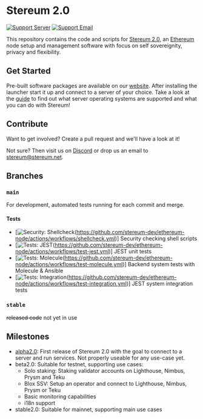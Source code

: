# Stereum 2.0

[![Support Server](https://img.shields.io/badge/Discord-Stereum-blue)](https://discord.gg/8Znj8K6GjN) [![Support Email](https://img.shields.io/badge/Email-Stereum-brightgreen)](mailto:stereum@stereum.net)

This repository contains the code and scripts for [Stereum 2.0](https://stereum.net/ethereum-node/), an [Ethereum](https://ethereum.org/de/) node setup and management software with focus on self sovereignity, privacy and flexibility.

## Get Started
Pre-built software packages are available on our [website](https://stereum.net/ethereum-node/). After installing the launcher start it up and connect to a server of your choice. Take a look at the [guide](https://stereum.net/ethereum-node/) to find out what server operating systems are supported and what you can do with Stereum!

## Contribute
Want to get involved? Create a pull request and we'll have a look at it!

Not sure? Then visit us on [Discord](https://discord.gg/8Znj8K6GjN) or drop us an email to [stereum@stereum.net](mailto:stereum@stereum.net).

## Branches
### `main`
For development, automated tests running for each commit and merge.

#### Tests
- [![Security: Shellcheck](https://github.com/stereum-dev/ethereum-node/actions/workflows/shellcheck.yml/badge.svg)(https://github.com/stereum-dev/ethereum-node/actions/workflows/shellcheck.yml)] Security checking shell scripts
- [![Tests: JEST](https://github.com/stereum-dev/ethereum-node/actions/workflows/test-jest.yml/badge.svg)(https://github.com/stereum-dev/ethereum-node/actions/workflows/test-jest.yml)] JEST unit tests
- [![Tests: Molecule](https://github.com/stereum-dev/ethereum-node/actions/workflows/test-molecule.yml/badge.svg)(https://github.com/stereum-dev/ethereum-node/actions/workflows/test-molecule.yml)] Backend system tests with Molecule & Ansible
- [![Tests: Integration](https://github.com/stereum-dev/ethereum-node/actions/workflows/test-integration.yml/badge.svg)(https://github.com/stereum-dev/ethereum-node/actions/workflows/test-integration.yml)] JEST system integration tests

### `stable`
~~released code~~ not yet in use


## Milestones
- [alpha2.0](https://github.com/stereum-dev/ethereum-node/milestone/1): First release of Stereum 2.0 with the goal to connect to a server and run services. Not properly useable for any use-case yet.
- beta2.0: Suitable for testnet, supporting use cases:
  - Solo staking: Staking validator accounts on Lighthouse, Nimbus, Prysm and Teku
  - Blox SSV: Setup an operator and connect to Lighthouse, Nimbus, Prysm or Teku
  - Basic monitoring capabilities
  - i18n support
- stable2.0: Suitable for mainnet, supporting main use cases